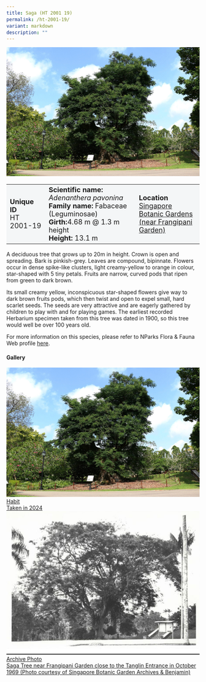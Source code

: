 ```yaml
---
title: Saga (HT 2001 19)
permalink: /ht-2001-19/
variant: markdown
description: ""
---
```

<div class="isomer-image-wrapper">
<img src="/images/Heritage_trees_photos/adepav_ht2001-19_habit.jpg"> 
</div><table style="minWidth: 100px; font-size: 18px; background: #F4F6F7">
<tbody><tr>
<td rowspan="1" colspan="1">
<strong>Unique ID</strong>
<br>HT 2001-19
</td>
<td rowspan="1" colspan="1">
<strong>Scientific name:</strong> <em>Adenanthera pavonina</em> 
<br><strong>Family name:</strong> Fabaceae (Leguminosae)
<br><strong>Girth:</strong>4.68 m @ 1.3 m height
<br><strong>Height: </strong>13.1 m
</td>
<td rowspan="1" colspan="1">
<strong>Location</strong><a href="https://www.onemap.gov.sg/?lat=1.3099299999955505&amp;lng=103.81711099999814">
<br>Singapore Botanic Gardens<br>(near Frangipani Garden)</a>
</td>
</tr>
</tbody></table>
<p>A deciduous tree that grows up to 20m in height. Crown is open and spreading. Bark is pinkish-grey. Leaves are compound, bipinnate. Flowers occur in dense spike-like clusters, light creamy-yellow to orange in colour, star-shaped with 5 tiny petals. Fruits are narrow, curved pods that ripen from green to dark brown.</p>
  
<p>Its small creamy yellow, inconspicuous star-shaped flowers give way to dark brown fruits pods, which then twist and open to expel small, hard scarlet seeds. The seeds are very attractive and are eagerly gathered by children to play with and for playing games. The earliest recorded Herbarium specimen taken from this tree was dated in 1900, so this tree would well be over 100 years old.</p>
	
<p>For more information on this species, please refer to NParks Flora &amp; Fauna Web profile <a href="https://www.nparks.gov.sg/florafaunaweb/flora/2/6/2697">here</a>.</p>

<h4><b>Gallery</b></h4>
<div class="isomer-card-grid">
<a href="/images/Heritage_trees_photos/adepav_ht2001-19_habit.jpg" class="isomer-card">
<div class="isomer-card-image">
<div class="isomer-image-wrapper"><img src="/images/Heritage_trees_photos/adepav_ht2001-19_habit.jpg"></div></div>
	<div class="isomer-card-body"><div class="isomer-card-title">Habit</div><div class="isomer-card-description">Taken in 2024</div></div></a>

<a href="/images/Heritage_trees_photos/adepav_ht2001-19_archive.jpg" class="isomer-card">
<div class="isomer-card-image">
<div class="isomer-image-wrapper"><img src="/images/Heritage_trees_photos/adepav_ht2001-19_archive.jpg"></div></div>
	<div class="isomer-card-body"><div class="isomer-card-title">Archive Photo</div><div class="isomer-card-description">Saga Tree near Frangipani Garden close to the Tanglin Entrance in October 1969 (Photo courtesy of Singapore Botanic Garden Archives &amp; Benjamin)</div></div></a></div>